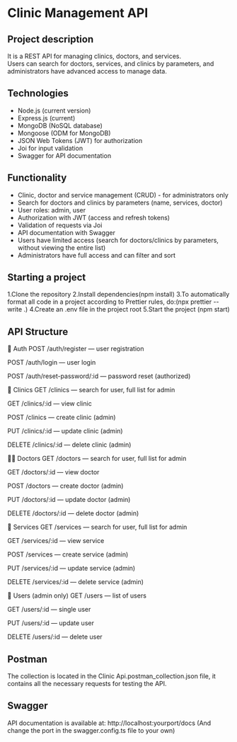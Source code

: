 # Clinic Management API

## Project description

It is a REST API for managing clinics, doctors, and services.  
Users can search for doctors, services, and clinics by parameters, and administrators have advanced access to manage data.

## Technologies

- Node.js (current version)
- Express.js (current)
- MongoDB (NoSQL database)
- Mongoose (ODM for MongoDB)
- JSON Web Tokens (JWT) for authorization
- Joi for input validation
- Swagger for API documentation

## Functionality

- Clinic, doctor and service management (CRUD) - for administrators only
- Search for doctors and clinics by parameters (name, services, doctor)
- User roles: admin, user
- Authorization with JWT (access and refresh tokens)
- Validation of requests via Joi
- API documentation with Swagger
- Users have limited access (search for doctors/clinics by parameters, without viewing the entire list)
- Administrators have full access and can filter and sort

## Starting a project

1.Clone the repository
2.Install dependencies(npm install)
3.To automatically format all code in a project according to Prettier rules, do:(npx prettier --write .)
4.Create an .env file in the project root
5.Start the project (npm start)

## API Structure

🔐 Auth
POST /auth/register — user registration

POST /auth/login — user login

POST /auth/reset-password/:id — password reset (authorized)

🏨 Clinics
GET /clinics — search for user, full list for admin

GET /clinics/:id — view clinic

POST /clinics — create clinic (admin)

PUT /clinics/:id — update clinic (admin)

DELETE /clinics/:id — delete clinic (admin)

👨‍⚕️ Doctors
GET /doctors — search for user, full list for admin

GET /doctors/:id — view doctor

POST /doctors — create doctor (admin)

PUT /doctors/:id — update doctor (admin)

DELETE /doctors/:id — delete doctor (admin)

💉 Services
GET /services — search for user, full list for admin

GET /services/:id — view service

POST /services — create service (admin)

PUT /services/:id — update service (admin)

DELETE /services/:id — delete service (admin)

👥 Users (admin only)
GET /users — list of users

GET /users/:id — single user

PUT /users/:id — update user

DELETE /users/:id — delete user

## Postman

The collection is located in the Clinic Api.postman_collection.json file, it contains all the necessary requests for testing the API.

## Swagger

API documentation is available at:
http://localhost:yourport/docs (And change the port in the swagger.config.ts file to your own)
